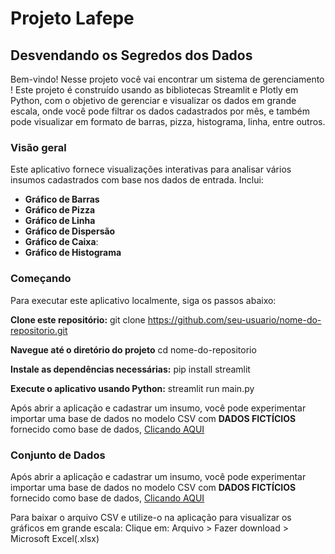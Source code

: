 # Projeto Lafepe

## Desvendando os Segredos dos Dados

Bem-vindo!
Nesse projeto você vai encontrar um sistema de gerenciamento ! Este projeto é construído usando as bibliotecas Streamlit e Plotly em Python, com o objetivo de gerenciar e visualizar os dados em grande escala, onde você pode filtrar os dados cadastrados por mês, e também pode visualizar em formato de barras, pizza, histograma, linha, entre outros.

### Visão geral

Este aplicativo fornece visualizações interativas para analisar vários insumos cadastrados com base nos dados de entrada. Inclui:

- **Gráfico de Barras**
- **Gráfico de Pizza**
- **Gráfico de Linha**
- **Gráfico de Dispersão**
- **Gráfico de Caixa**: 
- **Gráfico de Histograma**
  
### Começando
Para executar este aplicativo localmente, siga os passos abaixo:

**Clone este repositório:**
git clone https://github.com/seu-usuario/nome-do-repositorio.git

**Navegue até o diretório do projeto**
cd nome-do-repositorio

**Instale as dependências necessárias:**
pip install streamlit

**Execute o aplicativo usando Python:**
streamlit run main.py

Após abrir a aplicação e cadastrar um insumo, você pode experimentar importar uma base de dados no modelo CSV com **DADOS FICTÍCIOS** fornecido como base de dados, [Clicando AQUI](https://docs.google.com/spreadsheets/d/1bmImQvoLgk0EuptAjr5PAuKcvIfIV8ehGYtLTbzRBfI/edit?usp=sharing)

### Conjunto de Dados

Após abrir a aplicação e cadastrar um insumo, você pode experimentar importar uma base de dados no modelo CSV com **DADOS FICTÍCIOS** fornecido como base de dados, [Clicando AQUI](https://docs.google.com/spreadsheets/d/1bmImQvoLgk0EuptAjr5PAuKcvIfIV8ehGYtLTbzRBfI/edit?usp=sharing)

Para baixar o arquivo CSV e utilize-o na aplicação para visualizar os gráficos em grande escala:
Clique em: Arquivo > Fazer download > Microsoft Excel(.xlsx)

